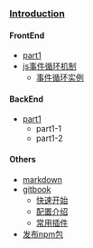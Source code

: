 ### [Introduction](./README.md)

#### FrontEnd
* [part1](./pages/frontEnd/part1.md)
* [js事件循环机制](./pages/frontEnd/2.md)
  * [事件循环实例](./pages/frontEnd/2/1.md)

#### BackEnd
* [part1](./pages/backEnd/part1.md)
    * part1-1
    * part1-2

#### Others
* [markdown](./pages/others/MarkDown.md)
* [gitbook](./pages/others/GitBook.md)
    * [快速开始](./pages/others/gitbook/index.md)
    * [配置介绍](./pages/others/gitbook/option.md)
    * [常用插件](./pages/others/gitbook/plugin.md)
* [发布npm包](./pages/others/npm.md)